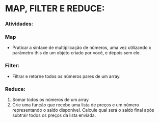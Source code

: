 # MAP, FILTER E REDUCE:

### Atividades:
### Map
- Praticar a sintaxe de multiplicação de números, uma vez utilizando o parâmetro this de um objeto criado por você, e depois sem ele.

### Filter:
- Filtrar e retorne todos os números pares de um array.

### Reduce:
1. Somar todos os números de um array
2. Crie uma função que recebe uma lista de preços e um número representando o saldo disponível. Calcule qual será o saldo final após subtrair todos os preços da lista enviada.

